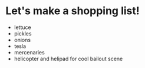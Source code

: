 # Let's make a shopping list!
- lettuce
- pickles
- onions
- tesla
- mercenaries
- helicopter and helipad for cool bailout scene

